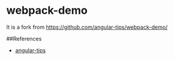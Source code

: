 # webpack-demo

It is a fork from https://github.com/angular-tips/webpack-demo/

##References
- [angular-tips](http://angular-tips.com)
